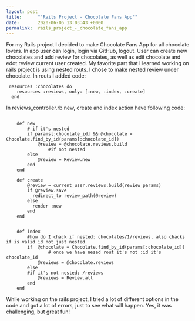 ```yaml
---
layout: post
title:      "'Rails Project - Chocolate Fans App'"
date:       2020-06-06 13:03:43 +0000
permalink:  rails_project_-_chocolate_fans_app
---
```





For my Rails project I decided to make Chocolate Fans App for all chocolate lovers. In app user can login, login via GitHub, logout. User can create new chocolates and add review for chocolates, as well as edit chocolate and edot review current user created. 
My favorite part that I learned working on rails project is using nested routs.
I chose to make nested review under chocolate.
In routs I added code:

```
 resources :chocolates do
    resources :reviews, only: [:new, :index, :create]
  end
```

In reviews_controller.rb new, create and index action have following code:

```

    def new
        # if it's nested
        if params[:chocolate_id] && @chocolate = Chocolate.find_by_id(params[:chocolate_id])
            @review = @chocolate.reviews.build
				#if not nested
        else
            @review = Review.new
        end
    end

    def create 
        @review = current_user.reviews.build(review_params)
        if @review.save
          redirect_to review_path(@review)
        else
          render :new
        end
    end


    def index
        #how do I chack if nested: chocolates/1/reviews, also chacks if is valid id not just nested
        if  @chocolate = Chocolate.find_by_id(params[:chocolate_id])
				# once we have nesed rout it's not :id it's chocolate_id
            @reviews = @chocolate.reviews
        else
        #if it's not nested: /reviews
            @reviews = Review.all
        end
    end
```
While working on the rails project, I tried a lot of different options in the code and got a lot of errors, just to see what will happen. Yes, it was challenging, but great fun!



